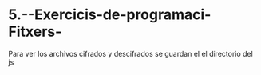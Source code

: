 # 5.--Exercicis-de-programaci-Fitxers-

Para ver los archivos cifrados y descifrados se guardan el el directorio del js
